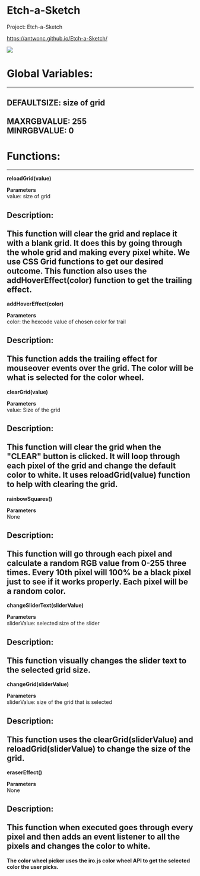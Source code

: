 # Etch-a-Sketch
Project: Etch-a-Sketch

https://antwonc.github.io/Etch-a-Sketch/

![](https://imgur.com/2nkzJva.png)

# Global Variables: 
-------------------------------------------------------------------------------------------------
DEFAULTSIZE: size of grid<br>  
MAXRGBVALUE: 255<br> 
MINRGBVALUE: 0<br> 
-------------------------------------------------------------------------------------------------
# Functions: 
-------------------------------------------------------------------------------------------------
**reloadGrid(value)**

**Parameters**<br> 
value: size of grid

**Description:**<br>
<br> 
This function will clear the grid and replace it with a blank grid. It does this by going through the whole grid and making every pixel white. We use CSS Grid functions to 
get our desired outcome. This function also uses the **addHoverEffect(color)** function 
to get the trailing effect.
<br>  
-------------------------------------------------------------------------------------------------
**addHoverEffect(color)** 

**Parameters**<br> 
color: the hexcode value of chosen color for trail 

**Description:**<br> 
<br> 
This function adds the trailing effect for mouseover events over the grid. The color will be 
what is selected for the color wheel. 
<br> 
-------------------------------------------------------------------------------------------------
**clearGrid(value)** 

**Parameters**<br> 
value: Size of the grid 

**Description:**<br> 
<br> 
This function will clear the grid when the "CLEAR" button is clicked. It will loop through each pixel of the grid and change the default color to white. It uses **reloadGrid(value)** function to help with clearing the grid. 
<br> 
-------------------------------------------------------------------------------------------------
**rainbowSquares()** 

**Parameters**<br>
None 

**Description:**<br> 
<br> 
This function will go through each pixel and calculate a random RGB value from 0-255 three times. 
Every 10th pixel will 100% be a black pixel just to see if it works properly. Each pixel will be a random color.
<br> 
-------------------------------------------------------------------------------------------------
**changeSliderText(sliderValue)**

**Parameters**<br>
sliderValue: selected size of the slider 

**Description:**<br> 
<br> 
This function visually changes the slider text to the selected grid size. 
<br> 
-------------------------------------------------------------------------------------------------
**changeGrid(sliderValue)** 

**Parameters**<br>
sliderValue: size of the grid that is selected

**Description:**<br> 
<br> 
This function uses the **clearGrid(sliderValue)** and **reloadGrid(sliderValue)** to change the size of the grid.
<br>  
-------------------------------------------------------------------------------------------------
**eraserEffect()** 

**Parameters**<br> 
None

**Description:**<br> 
<br> 
This function when executed goes through every pixel and then adds an event listener to all the 
pixels and changes the color to white. 
<br> 
-------------------------------------------------------------------------------------------------

**The color wheel picker uses the iro.js color wheel API to get the selected color the user picks.**
